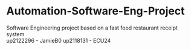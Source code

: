 # Automation-Software-Eng-Project
Software Engineering project based on a fast food restaurant receipt system  
up2122296 - JamieB0
up2118131 - ECU24
